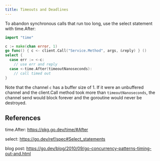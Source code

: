 ```yaml
---
title: Timeouts and Deadlines
---
```


To abandon synchronous calls that run too long, use the select statement with time.After:
```go
import "time"

c := make(chan error, 1)
go func() { c <- client.Call("Service.Method", args, &reply) } ()
select {
  case err := <-c:
    // use err and reply
  case <-time.After(timeoutNanoseconds):
    // call timed out
}
```

Note that the channel ` c ` has a buffer size of 1.  If it were an unbuffered channel and the client.Call method took more than ` timeoutNanoseconds `, the channel send would block forever and the goroutine would never be destroyed.

## References

time.After: https://pkg.go.dev/time/#After

select: https://go.dev/ref/spec#Select_statements

blog post: https://go.dev/blog/2010/09/go-concurrency-patterns-timing-out-and.html
